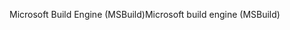 <span data-ttu-id="28fee-101">Microsoft Build Engine (MSBuild)</span><span class="sxs-lookup"><span data-stu-id="28fee-101">Microsoft build engine (MSBuild)</span></span>